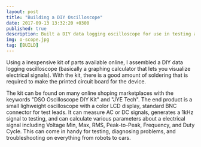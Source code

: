 ```yaml
---
layout: post
title: "Building a DIY Oscilloscope"
date: 2017-09-13 13:32:20 +0300
published: true
description: Built a DIY data logging oscilloscope for use in testing and troubleshooting electronics.
img: o-scope.jpg
tag: [BUILD]
---
```


Using a inexpensive kit of parts available online, I assembled a DIY data logging oscilloscope (basically a graphing calculator that lets you visualize electrical signals). With the kit, there is a good amount of soldering that is required to make the printed circuit board for the device.

The kit can be found on many online shoping marketplaces with the keywords "DSO Oscilloscope DIY Kit" and "JYE Tech". The end product is a small lighweight oscilloscope with a color LCD display, standard BNC connector for test leads. It can measure AC or DC signals, generates a 1kHz signal to testing, and can calculate various parameters about a electrical signal including Voltage Min, Max, RMS, Peak-to-Peak, Frequency, and Duty Cycle. This can come in handy for testing, diagnosing problems, and troubleshooting on everything from robots to cars.
